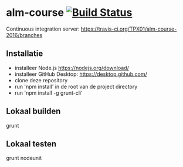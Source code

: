 # alm-course [![Build Status](https://api.travis-ci.org/TPX01/alm-course-2016.png?branch=master)](http://travis-ci.org/TPX01/alm-course-2016)

Continuous integration server:
https://travis-ci.org/TPX01/alm-course-2016/branches

Installatie
-----------
- installeer Node.js https://nodejs.org/download/
- installeer GitHub Desktop: https://desktop.github.com/
- clone deze repository
- run 'npm install' in de root van de project directory
- run 'npm install -g grunt-cli'

Lokaal builden
--------------

   grunt

Lokaal testen
-------------

   grunt nodeunit